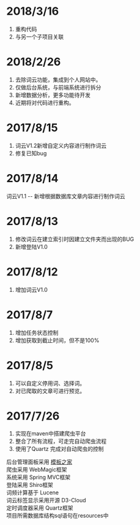 # 2018/3/16
1. 重构代码
2. 与另一个子项目关联

# 2018/2/26
1. 去除词云功能，集成到个人网站中。
2. 仅做后台系统，与前端系统进行拆分
3. 新增数据分析，更多功能待开发
4. 近期将对代码进行重构。


# 2017/8/15
1. 词云V1.2新增自定义内容进行制作词云
2. 修复已知bug

# 2017/8/14
词云V1.1 -- 新增根据数据库文章内容进行制作词云

# 2017/8/13
1. 修改词云在建立索引时因建立文件夹而出现的BUG
2. 新增登陆V1.0

# 2017/8/12
1. 增加词云V1.0

# 2017/8/7
1. 增加任务状态控制
2. 增加获取到截止时间，但不是100%

# 2017/8/5
1. 可以自定义停用词、选择词。
2. 对已爬取的文章可进行预览。

# 2017/7/26
1. 实现在maven中搭建爬虫平台
2. 整合了所有流程，可走完自动爬虫流程
3. 使用了Quartz 完成对自动爬虫的控制

后台管理面板采用 <a href="http://demo.cssmoban.com/cssthemes2/tpmo_415_dashboard/index.html">模板之家</a><br>
爬虫采用 WebMagic框架<br>
系统采用 Spring MVC框架<br>
登陆采用 Shiro框架<br>
词频计算基于 Lucene<br>
词云标签显示采用开源 D3-Cloud<br>
定时调度器采用 Quartz框架<br>
项目所需数据库结构sql语句在resources中
